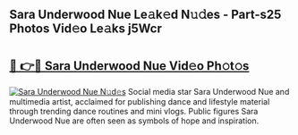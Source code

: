 ## Sara Underwood Nue Le𝚊k𝚎d N𝚞𝚍es - Part-s25 Photos Vid𝚎o Le𝚊ks j5Wcr

# <h2><a href="http://fb6rgiw.evod.top/?m=Sara+Underwood+Nue">🔗 👉🔴 Sara Underwood Nue Vid𝚎o Ph𝚘t𝚘s</a></h2>

[![Sara Underwood Nue N𝚞d𝚎s](https://i.imgur.com/8V9OHl7.gif)](http://fb6rgiw.evod.top/?m=Sara+Underwood+Nue)
Social media star Sara Underwood Nue and multimedia artist, acclaimed for publishing dance and lifestyle material through trending dance routines and mini vlogs. Public figures Sara Underwood Nue are often seen as symbols of hope and inspiration. 
